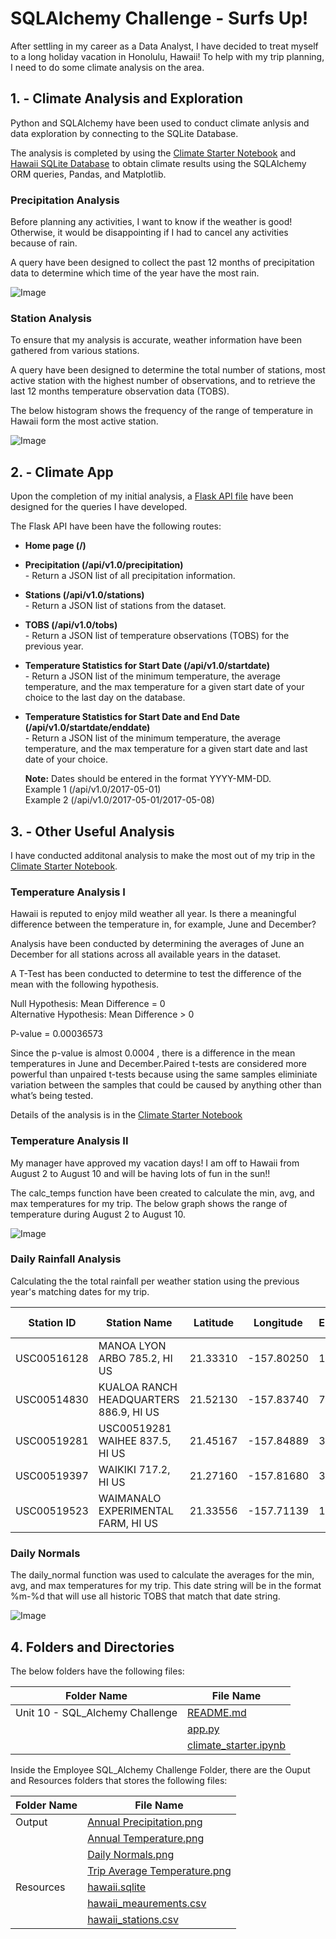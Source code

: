 # SQLAlchemy Challenge - Surfs Up!

After settling in my career as a Data Analyst, I have decided to treat myself to a long holiday vacation in Honolulu, Hawaii! To help with my trip planning, I need to do some climate analysis on the area.

## **1. - Climate Analysis and Exploration**

Python and SQLAlchemy have been used to conduct climate anlysis and data exploration by connecting to the SQLite Database. 

The analysis is completed by using the [Climate Starter Notebook](https://github.com/cecileung1208/Homework/blob/master/Unit%2010%20-%20SQL_Alchemy%20Challenge/climate_starter.ipynb) and [Hawaii SQLite Database](https://github.com/cecileung1208/Homework/blob/master/Unit%2010%20-%20SQL_Alchemy%20Challenge/Resources/hawaii.sqlite) to obtain climate results using the SQLAlchemy ORM queries, Pandas, and Matplotlib.


### **Precipitation Analysis**

Before planning any activities, I want to know if the weather is good!  Otherwise, it would be disappointing if I had to cancel any activities because of rain.

A query have been designed to collect the past 12 months of precipitation data to determine which time of the year have the most rain.

![Image](https://github.com/cecileung1208/Homework/blob/master/Unit%2010%20-%20SQL_Alchemy%20Challenge/Output%20Files/Annual%20Precipitation.png)

### **Station Analysis**

To ensure that my analysis is accurate, weather information have been gathered from various stations.  

A query have been designed to determine the total number of stations, most active station with the highest number of observations, and to retrieve the last 12 months temperature observation data (TOBS).

The below histogram shows the frequency of the range of temperature in Hawaii form the most active station.

![Image](https://github.com/cecileung1208/Homework/blob/master/Unit%2010%20-%20SQL_Alchemy%20Challenge/Output%20Files/Annual%20Temperature.png)


## **2. - Climate App**

Upon the completion of my initial analysis, a [Flask API file](https://github.com/cecileung1208/Homework/blob/master/Unit%2010%20-%20SQL_Alchemy%20Challenge/app.py) have been designed for the queries I have developed.

The Flask API have been have the following routes:


* **Home page (/)**

* **Precipitation (/api/v1.0/precipitation)**<br/> - Return a JSON list of all precipitation information.
    
* **Stations (/api/v1.0/stations)**<br/> - Return a JSON list of stations from the dataset.
  
* **TOBS (/api/v1.0/tobs)** <br/> - Return a JSON list of temperature observations (TOBS) for the previous year.
  
* **Temperature Statistics for Start Date (/api/v1.0/startdate)**<br/> - Return a JSON list of the minimum temperature, the average temperature, and the max temperature for a given start date of your choice to the last day on the database.
  
* **Temperature Statistics for Start Date and End Date (/api/v1.0/startdate/enddate)**<br/> - Return a JSON list of the minimum temperature, the average temperature, and the max temperature for a given start date and last date of your choice. 
  
  **Note:**  Dates should be entered in the format YYYY-MM-DD.<br/>
         Example 1 (/api/v1.0/2017-05-01)<br/>
         Example 2 (/api/v1.0/2017-05-01/2017-05-08)<br/>
         
  
## **3. - Other Useful Analysis**

I have conducted additonal analysis to make the most out of my trip in the [Climate Starter Notebook](https://github.com/cecileung1208/Homework/blob/master/Unit%2010%20-%20SQL_Alchemy%20Challenge/climate_starter.ipynb).

### **Temperature Analysis I**

Hawaii is reputed to enjoy mild weather all year. Is there a meaningful difference between the temperature in, for example, June and December?

Analysis have been conducted by determining the averages of June an December for all stations across all available years in the dataset. 

A T-Test has been conducted to determine to test the difference of the mean with the following hypothesis.

Null Hypothesis: Mean Difference = 0<br/>
Alternative Hypothesis: Mean Difference > 0<br/>

P-value = 0.00036573

Since the p-value is almost 0.0004 , there is a difference in the mean temperatures in June and December.Paired t-tests are considered more powerful than unpaired t-tests because using the same samples eliminiate variation between the samples that could be caused by anything other than what’s being tested.

Details of the analysis is in the [Climate Starter Notebook](https://github.com/cecileung1208/Homework/blob/master/Unit%2010%20-%20SQL_Alchemy%20Challenge/climate_starter.ipynb)

### **Temperature Analysis II**

My manager have approved my vacation days!  I am off to Hawaii from August 2 to August 10 and will be having lots of fun in the sun!!

The calc_temps function have been created to calculate the min, avg, and max temperatures for my trip.  The below graph shows the range of temperature during August 2 to August 10.

![Image](https://github.com/cecileung1208/Homework/blob/master/Unit%2010%20-%20SQL_Alchemy%20Challenge/Output%20Files/Trip%20Average%20Temperature.png)

### **Daily Rainfall Analysis**

Calculating the the total rainfall per weather station using the previous year's matching dates for my trip.

| Station ID    | Station Name | Latitude | Longitude | Elevation | Total Rainfall |
| ------------- | ------------- | ------------- | ------------- | ------------- | ------------- |
| USC00516128    | MANOA LYON ARBO 785.2, HI US | 21.33310 | -157.80250| 152.4 | 0.92 |
| USC00514830    | KUALOA RANCH HEADQUARTERS 886.9, HI US | 21.52130 | -157.83740 | 7.0 | 0.2 |
| USC00519281    | USC00519281	WAIHEE 837.5, HI US | 21.45167 | -157.84889 | 32.9 | 0.06 |
| USC00519397    | WAIKIKI 717.2, HI US | 21.27160 | -157.81680 | 3.0 | 0.02 |
| USC00519523    | WAIMANALO EXPERIMENTAL FARM, HI US | 21.33556 | -157.71139 | 19.5 | 0.00 |


### **Daily Normals**

The daily_normal function was used to calculate the averages for the min, avg, and max temperatures for my trip.  This date string will be in the format %m-%d that will use all historic TOBS that match that date string.

![Image](https://github.com/cecileung1208/Homework/blob/master/Unit%2010%20-%20SQL_Alchemy%20Challenge/Output%20Files/Daily%20Normals.png)


## **4.  Folders and Directories**

The below folders have the following files:

| Folder Name    | File Name |
| ------------- | ------------- |
| Unit 10 - SQL_Alchemy Challenge  | [README.md](https://github.com/cecileung1208/Homework/blob/master/Unit%2010%20-%20SQL_Alchemy%20Challenge/README.md)  |
|                                  | [app.py](https://github.com/cecileung1208/Homework/blob/master/Unit%2010%20-%20SQL_Alchemy%20Challenge/app.py) |
|                                  | [climate_starter.ipynb](https://github.com/cecileung1208/Homework/blob/master/Unit%2010%20-%20SQL_Alchemy%20Challenge/climate_starter.ipynb)|

Inside the Employee SQL_Alchemy Challenge Folder, there are the Ouput and Resources folders that stores the following files:

| Folder Name    | File Name |
| ------------- | ------------- |
| Output        | [Annual Precipitation.png](https://github.com/cecileung1208/Homework/blob/master/Unit%2010%20-%20SQL_Alchemy%20Challenge/Output%20Files/Annual%20Precipitation.png)|
|               | [Annual Temperature.png](https://github.com/cecileung1208/Homework/blob/master/Unit%2010%20-%20SQL_Alchemy%20Challenge/Output%20Files/Annual%20Temperature.png)|
|               | [Daily Normals.png](https://github.com/cecileung1208/Homework/blob/master/Unit%2010%20-%20SQL_Alchemy%20Challenge/Output%20Files/Daily%20Normals.png)  |
|               | [Trip Average Temperature.png](https://github.com/cecileung1208/Homework/blob/master/Unit%2010%20-%20SQL_Alchemy%20Challenge/Output%20Files/Trip%20Average%20Temperature.png)  |
| Resources   | [hawaii.sqlite](https://github.com/cecileung1208/Homework/blob/master/Unit%2010%20-%20SQL_Alchemy%20Challenge/Resources/hawaii.sqlite)  |
|             | [hawaii_meaurements.csv](https://github.com/cecileung1208/Homework/blob/master/Unit%2010%20-%20SQL_Alchemy%20Challenge/Resources/hawaii_measurements.csv)  |
|             | [hawaii_stations.csv](https://github.com/cecileung1208/Homework/blob/master/Unit%2010%20-%20SQL_Alchemy%20Challenge/Resources/hawaii_stations.csv)  |
